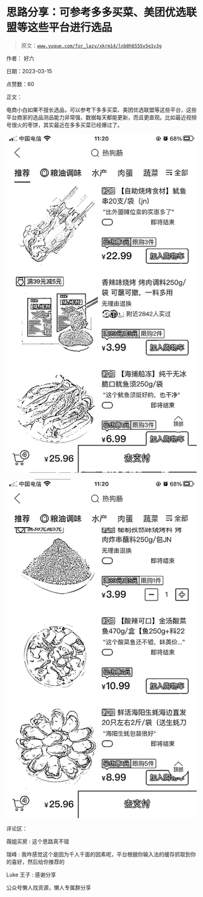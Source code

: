 # 思路分享：可参考多多买菜、美团优选联盟等这些平台进行选品

> 原文：[`www.yuque.com/for_lazy/xkrm14/lnb0h6555v5g1y3g`](https://www.yuque.com/for_lazy/xkrm14/lnb0h6555v5g1y3g)



作者： 好六



日期：2023-03-15



点赞数：60

<ne-hole id="u19958155" data-lake-id="u19958155">

正文：



电商小白如果不擅长选品，可以参考下多多买菜、美团优选联盟等这些平台，这些平台商家的选品测品能力非常强，数据每天都能更新，而且更直观。比如最近视频号很火的枣饼，其实最近在多多买菜已经爆过了。



![](img/35c9b01ec9700ceb11b54396add7a975.png)



![](img/05082dd5bf83e2975e62861fdc89d71e.png)

<ne-hole id="ua42d5c06" data-lake-id="ua42d5c06">

评论区：



薇姐买房 : 这个思路真不错



瑞峰 : 我咋感觉这个是因为千人千面的因素呢，平台根据你输入法的缓存抓取到你的喜好，然后给你推荐的



Luke 王子 : 感谢分享

<ne-hole id="u7a735914" data-lake-id="u7a735914">

公众号懒人找资源，懒人专属群分享

</ne-hole></ne-hole></ne-hole>